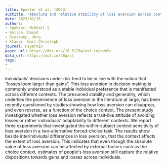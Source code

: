 ```yaml
---
title: Spektor et al. (2023)
subtitle: 'Absolute and relative stability of loss aversion across contexts'
date: 2023/02/16
authors:
- Spektor, Mikhail S
- Kellen, David
- Rieskamp, Jörg
- Klauer, Karl Christoph
journal: PsyArXiv
paper_url: https://doi.org/10.31234/osf.io/cwm2s
data_url: https://osf.io/28qzs/
tags:
-
---
```


Individuals' decisions under risk tend to be in line with the notion that “losses loom larger than gains”. This loss aversion in decision making is commonly understood as a stable individual preference that is manifested across different contexts. The presumed stability and generality, which underlies the prominence of loss aversion in the literature at large, has been recently questioned by studies showing how loss aversion can disappear, and even reverse, as a function of the choice context. The present study investigated whether loss aversion reflects a trait-like attitude of avoiding losses or rather individuals' adaptability to different contexts. We report three experiments that investigated the within-subject context sensitivity of loss aversion in a two-alternative forced-choice task. The results show beside interindiviudal differences in loss aversion, that the context affects the extent of loss aversion. This indicates that even though the absolute value of loss aversion can be affected by external factors such as the choice context, estimates of people's loss aversion still capture the relative dispositions towards gains and losses across individuals.
